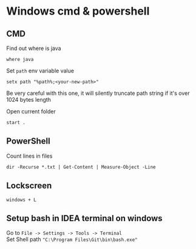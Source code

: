 # Windows cmd & powershell

## CMD
Find out where is java
```
where java
```

Set `path` env variable value
```
setx path "%path%;<your-new-path>"
```
Be very careful with this one, it will silently truncate path string if it's over 1024 bytes length

Open current folder
```
start .
```

## PowerShell
Count lines in files
```
dir -Recurse *.txt | Get-Content | Measure-Object -Line
```

## Lockscreen
```
windows + L
```

## Setup bash in IDEA terminal on windows
Go to `File -> Settings -> Tools -> Terminal`  
Set Shell path `"C:\Program Files\Git\bin\bash.exe"`
